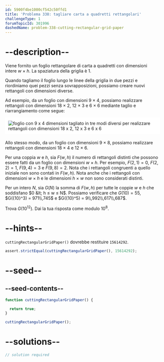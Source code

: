 ```yaml
---
id: 5900f4be1000cf542c50ffd1
title: 'Problema 338: tagliare carta a quadretti rettangolari'
challengeType: 1
forumTopicId: 301996
dashedName: problem-338-cutting-rectangular-grid-paper
---
```


# --description--

Viene fornito un foglio rettangolare di carta a quadretti con dimensioni intere $w$ × $h$. La spaziatura della griglia è 1.

Quando tagliamo il foglio lungo le linee della griglia in due pezzi e riordiniamo quei pezzi senza sovrapposizioni, possiamo creare nuovi rettangoli con dimensioni diverse.

Ad esempio, da un foglio con dimensioni 9 × 4, possiamo realizzare rettangoli con dimensioni 18 × 2, 12 × 3 e 6 × 6 mediante taglio e riarrangiamento come segue:

<img alt="foglio con 9 x 4 dimensioni tagliato in tre modi diversi per realizzare rettangoli con dimensioni 18 x 2, 12 x 3 e 6 x 6" src="https://cdn.freecodecamp.org/curriculum/project-euler/cutting-rectangular-grid-paper.gif" style="background-color: white; padding: 10px; display: block; margin-right: auto; margin-left: auto; margin-bottom: 1.2rem;" />

Allo stesso modo, da un foglio con dimensioni 9 × 8, possiamo realizzare rettangoli con dimensioni 18 × 4 e 12 × 6.

Per una coppia $w$ e $h$, sia $F(w, h)$ il numero di rettangoli distinti che possono essere fatti da un foglio con dimensioni $w$ × $h$. Per esempio, $F(2, 1) = 0$, $F(2, 2) = 1$, $F(9, 4) = 3$ e $F(9, 8) = 2$. Nota che i rettangoli congruenti a quello iniziale non sono contati in $F(w, h)$. Nota anche che i rettangoli con dimensioni $w$ × $h$ e le dimensioni $h$ × $w$ non sono considerati distinti.

Per un intero $N$, sia $G(N)$ la somma di $F(w, h)$ per tutte le coppie $w$ e $h$ che soddisfano $0 &lt; h ≤ w ≤ N$. Possiamo verificare che $G(10) = 55$, $G({10}^3) = 971\\,745$ e $G({10}^5) = 9\\,992\\,617\\,687$.

Trova $G({10}^{12})$. Dai la tua risposta come modulo ${10}^8$.

# --hints--

`cuttingRectangularGridPaper()` dovrebbe restituire `15614292`.

```js
assert.strictEqual(cuttingRectangularGridPaper(), 15614292);
```

# --seed--

## --seed-contents--

```js
function cuttingRectangularGridPaper() {

  return true;
}

cuttingRectangularGridPaper();
```

# --solutions--

```js
// solution required
```
